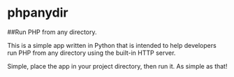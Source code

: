 # phpanydir
##Run PHP from any directory.

This is a simple app written in Python that is intended to help developers run PHP from any directory using the built-in HTTP server.

Simple, place the app in your project directory, then run it. As simple as that!
